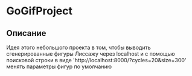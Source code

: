# GoGifProject
## Описание
Идея этого небольшого проекта в том, чтобы выводить сгенерированные фигуры Лиссажу через localhost и с помощью поисковой строки в виде 'http://localhost:8000/?cycles=20&size=300' менять параметры фигур по умолчанию
